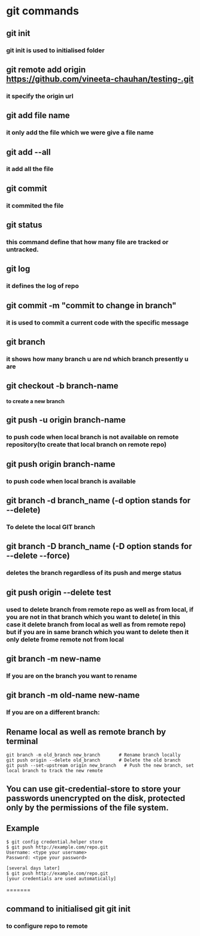 # git commands
## git init
### git init is used to initialised  folder
## git remote add origin https://github.com/vineeta-chauhan/testing-.git
### it specify the origin url
## git add file name
###  it only add the file which we were give a file name
##  git add --all
###  it  add all the file
## git commit
### it commited the file
## git status 
###  this command define that how many file are tracked or untracked.
## git log
###  it defines the log of repo
##  git commit -m "commit to change in branch"
###  it is used to commit a current code with the specific message
## git branch
### it shows how many branch u are nd which  branch presently u are
## git checkout -b branch-name
#### to create a new branch
## git push -u origin branch-name
### to push code when local branch is not available on remote repository(to create that local branch on remote repo)
## git push origin branch-name
### to push code when local branch is available
## git branch -d branch_name (-d option stands for --delete)
### To delete the local GIT branch 
## git branch -D branch_name (-D option stands for --delete --force)
### deletes the branch regardless of its push and merge status
### 
##  git push origin --delete test
### used to delete branch from remote repo as well as from local, if you are not in that branch which you want to delete( in this case it delete branch from local as well as from remote repo) but if you are in same branch which you want to delete then it only delete frome remote not from local
## git branch -m new-name
### If you are on the branch you want to rename
## git branch -m old-name new-name
### If you are on a different branch:
## Rename local as well as remote branch by terminal
```git
git branch -m old_branch new_branch       # Rename branch locally    
git push origin --delete old_branch       # Delete the old branch    
git push --set-upstream origin new_branch   # Push the new branch, set local branch to track the new remote
```
## You can use git-credential-store to store your passwords unencrypted on the disk, protected only by the permissions of the file system.

## Example
```git
$ git config credential.helper store
$ git push http://example.com/repo.git
Username: <type your username>
Password: <type your password>

[several days later]
$ git push http://example.com/repo.git
[your credentials are used automatically]
```
=======
## command to initialised git git init
### to configure repo to remote
